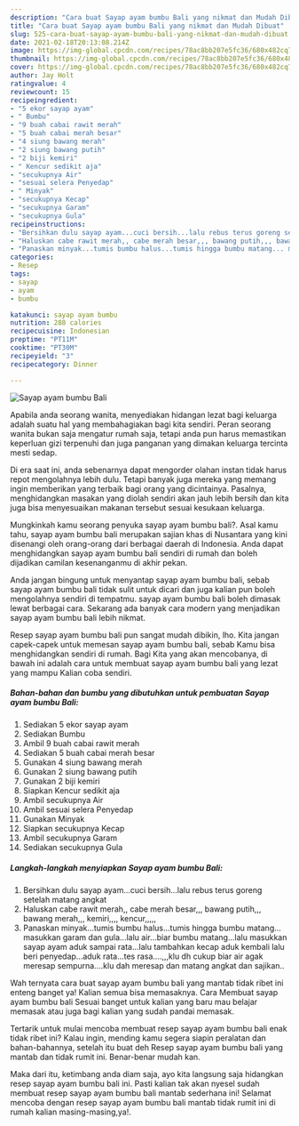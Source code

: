 ```yaml
---
description: "Cara buat Sayap ayam bumbu Bali yang nikmat dan Mudah Dibuat"
title: "Cara buat Sayap ayam bumbu Bali yang nikmat dan Mudah Dibuat"
slug: 525-cara-buat-sayap-ayam-bumbu-bali-yang-nikmat-dan-mudah-dibuat
date: 2021-02-18T20:13:08.214Z
image: https://img-global.cpcdn.com/recipes/78ac8bb207e5fc36/680x482cq70/sayap-ayam-bumbu-bali-foto-resep-utama.jpg
thumbnail: https://img-global.cpcdn.com/recipes/78ac8bb207e5fc36/680x482cq70/sayap-ayam-bumbu-bali-foto-resep-utama.jpg
cover: https://img-global.cpcdn.com/recipes/78ac8bb207e5fc36/680x482cq70/sayap-ayam-bumbu-bali-foto-resep-utama.jpg
author: Jay Holt
ratingvalue: 4
reviewcount: 15
recipeingredient:
- "5 ekor sayap ayam"
- " Bumbu"
- "9 buah cabai rawit merah"
- "5 buah cabai merah besar"
- "4 siung bawang merah"
- "2 siung bawang putih"
- "2 biji kemiri"
- " Kencur sedikit aja"
- "secukupnya Air"
- "sesuai selera Penyedap"
- " Minyak"
- "secukupnya Kecap"
- "secukupnya Garam"
- "secukupnya Gula"
recipeinstructions:
- "Bersihkan dulu sayap ayam...cuci bersih...lalu rebus terus goreng setelah matang angkat"
- "Haluskan cabe rawit merah,, cabe merah besar,,, bawang putih,,, bawang merah,,, kemiri,,,, kencur,,,,,"
- "Panaskan minyak...tumis bumbu halus...tumis hingga bumbu matang... masukkan garam dan gula...lalu air...biar bumbu matang...lalu masukkan sayap ayam aduk sampai rata...lalu tambahkan kecap aduk kembali lalu beri penyedap...aduk rata...tes rasa....,,,klu dh cukup biar air agak meresap sempurna....klu dah meresap dan matang angkat dan sajikan.."
categories:
- Resep
tags:
- sayap
- ayam
- bumbu

katakunci: sayap ayam bumbu 
nutrition: 288 calories
recipecuisine: Indonesian
preptime: "PT11M"
cooktime: "PT30M"
recipeyield: "3"
recipecategory: Dinner

---
```



![Sayap ayam bumbu Bali](https://img-global.cpcdn.com/recipes/78ac8bb207e5fc36/680x482cq70/sayap-ayam-bumbu-bali-foto-resep-utama.jpg)

Apabila anda seorang wanita, menyediakan hidangan lezat bagi keluarga adalah suatu hal yang membahagiakan bagi kita sendiri. Peran seorang  wanita bukan saja mengatur rumah saja, tetapi anda pun harus memastikan keperluan gizi terpenuhi dan juga panganan yang dimakan keluarga tercinta mesti sedap.

Di era  saat ini, anda sebenarnya dapat mengorder olahan instan tidak harus repot mengolahnya lebih dulu. Tetapi banyak juga mereka yang memang ingin memberikan yang terbaik bagi orang yang dicintainya. Pasalnya, menghidangkan masakan yang diolah sendiri akan jauh lebih bersih dan kita juga bisa menyesuaikan makanan tersebut sesuai kesukaan keluarga. 



Mungkinkah kamu seorang penyuka sayap ayam bumbu bali?. Asal kamu tahu, sayap ayam bumbu bali merupakan sajian khas di Nusantara yang kini disenangi oleh orang-orang dari berbagai daerah di Indonesia. Anda dapat menghidangkan sayap ayam bumbu bali sendiri di rumah dan boleh dijadikan camilan kesenanganmu di akhir pekan.

Anda jangan bingung untuk menyantap sayap ayam bumbu bali, sebab sayap ayam bumbu bali tidak sulit untuk dicari dan juga kalian pun boleh mengolahnya sendiri di tempatmu. sayap ayam bumbu bali boleh dimasak lewat berbagai cara. Sekarang ada banyak cara modern yang menjadikan sayap ayam bumbu bali lebih nikmat.

Resep sayap ayam bumbu bali pun sangat mudah dibikin, lho. Kita jangan capek-capek untuk memesan sayap ayam bumbu bali, sebab Kamu bisa menghidangkan sendiri di rumah. Bagi Kita yang akan mencobanya, di bawah ini adalah cara untuk membuat sayap ayam bumbu bali yang lezat yang mampu Kalian coba sendiri.

<!--inarticleads1-->

##### Bahan-bahan dan bumbu yang dibutuhkan untuk pembuatan Sayap ayam bumbu Bali:

1. Sediakan 5 ekor sayap ayam
1. Sediakan  Bumbu
1. Ambil 9 buah cabai rawit merah
1. Sediakan 5 buah cabai merah besar
1. Gunakan 4 siung bawang merah
1. Gunakan 2 siung bawang putih
1. Gunakan 2 biji kemiri
1. Siapkan  Kencur sedikit aja
1. Ambil secukupnya Air
1. Ambil sesuai selera Penyedap
1. Gunakan  Minyak
1. Siapkan secukupnya Kecap
1. Ambil secukupnya Garam
1. Sediakan secukupnya Gula




<!--inarticleads2-->

##### Langkah-langkah menyiapkan Sayap ayam bumbu Bali:

1. Bersihkan dulu sayap ayam...cuci bersih...lalu rebus terus goreng setelah matang angkat
1. Haluskan cabe rawit merah,, cabe merah besar,,, bawang putih,,, bawang merah,,, kemiri,,,, kencur,,,,,
1. Panaskan minyak...tumis bumbu halus...tumis hingga bumbu matang... masukkan garam dan gula...lalu air...biar bumbu matang...lalu masukkan sayap ayam aduk sampai rata...lalu tambahkan kecap aduk kembali lalu beri penyedap...aduk rata...tes rasa....,,,klu dh cukup biar air agak meresap sempurna....klu dah meresap dan matang angkat dan sajikan..




Wah ternyata cara buat sayap ayam bumbu bali yang mantab tidak ribet ini enteng banget ya! Kalian semua bisa memasaknya. Cara Membuat sayap ayam bumbu bali Sesuai banget untuk kalian yang baru mau belajar memasak atau juga bagi kalian yang sudah pandai memasak.

Tertarik untuk mulai mencoba membuat resep sayap ayam bumbu bali enak tidak ribet ini? Kalau ingin, mending kamu segera siapin peralatan dan bahan-bahannya, setelah itu buat deh Resep sayap ayam bumbu bali yang mantab dan tidak rumit ini. Benar-benar mudah kan. 

Maka dari itu, ketimbang anda diam saja, ayo kita langsung saja hidangkan resep sayap ayam bumbu bali ini. Pasti kalian tak akan nyesel sudah membuat resep sayap ayam bumbu bali mantab sederhana ini! Selamat mencoba dengan resep sayap ayam bumbu bali mantab tidak rumit ini di rumah kalian masing-masing,ya!.

